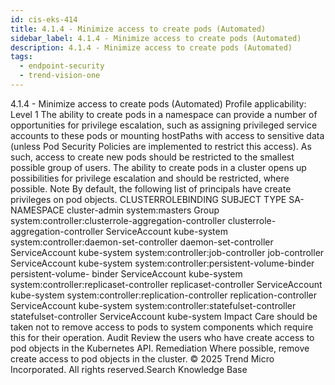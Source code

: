 ```yaml
---
id: cis-eks-414
title: 4.1.4 - Minimize access to create pods (Automated)
sidebar_label: 4.1.4 - Minimize access to create pods (Automated)
description: 4.1.4 - Minimize access to create pods (Automated)
tags:
  - endpoint-security
  - trend-vision-one
---
```


 4.1.4 - Minimize access to create pods (Automated) Profile applicability: Level 1 The ability to create pods in a namespace can provide a number of opportunities for privilege escalation, such as assigning privileged service accounts to these pods or mounting hostPaths with access to sensitive data (unless Pod Security Policies are implemented to restrict this access). As such, access to create new pods should be restricted to the smallest possible group of users. The ability to create pods in a cluster opens up possibilities for privilege escalation and should be restricted, where possible. Note By default, the following list of principals have create privileges on pod objects. CLUSTERROLEBINDING SUBJECT TYPE SA-NAMESPACE cluster-admin system:masters Group system:controller:clusterrole-aggregation-controller clusterrole- aggregation-controller ServiceAccount kube-system system:controller:daemon-set-controller daemon-set-controller ServiceAccount kube-system system:controller:job-controller job-controller ServiceAccount kube-system system:controller:persistent-volume-binder persistent-volume- binder ServiceAccount kube-system system:controller:replicaset-controller replicaset-controller ServiceAccount kube-system system:controller:replication-controller replication-controller ServiceAccount kube-system system:controller:statefulset-controller statefulset-controller ServiceAccount kube-system Impact Care should be taken not to remove access to pods to system components which require this for their operation. Audit Review the users who have create access to pod objects in the Kubernetes API. Remediation Where possible, remove create access to pod objects in the cluster. © 2025 Trend Micro Incorporated. All rights reserved.Search Knowledge Base